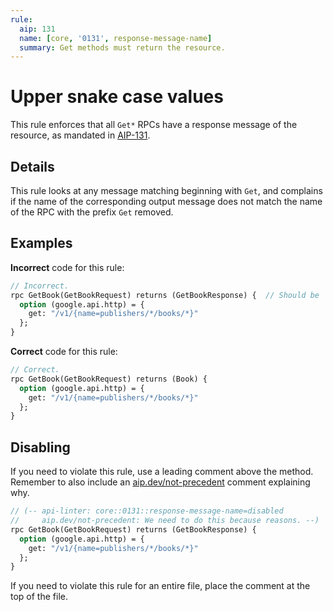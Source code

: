 ```yaml
---
rule:
  aip: 131
  name: [core, '0131', response-message-name]
  summary: Get methods must return the resource.
---
```


# Upper snake case values

This rule enforces that all `Get*` RPCs have a response message of the
resource, as mandated in [AIP-131][].

## Details

This rule looks at any message matching beginning with `Get`, and complains if
the name of the corresponding output message does not match the name of the RPC
with the prefix `Get` removed.

## Examples

**Incorrect** code for this rule:

```proto
// Incorrect.
rpc GetBook(GetBookRequest) returns (GetBookResponse) {  // Should be `Book`.
  option (google.api.http) = {
    get: "/v1/{name=publishers/*/books/*}"
  };
}
```

**Correct** code for this rule:

```proto
// Correct.
rpc GetBook(GetBookRequest) returns (Book) {
  option (google.api.http) = {
    get: "/v1/{name=publishers/*/books/*}"
  };
}
```

## Disabling

If you need to violate this rule, use a leading comment above the method.
Remember to also include an [aip.dev/not-precedent][] comment explaining why.

```proto
// (-- api-linter: core::0131::response-message-name=disabled
//     aip.dev/not-precedent: We need to do this because reasons. --)
rpc GetBook(GetBookRequest) returns (GetBookResponse) {
  option (google.api.http) = {
    get: "/v1/{name=publishers/*/books/*}"
  };
}
```

If you need to violate this rule for an entire file, place the comment at the
top of the file.

[aip-131]: https://aip.dev/131
[aip.dev/not-precedent]: https://aip.dev/not-precedent
